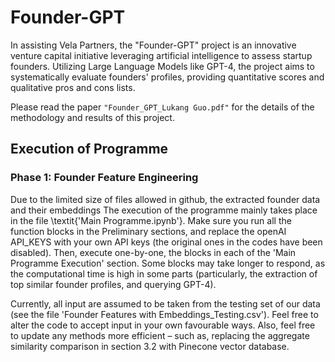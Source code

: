 # Founder-GPT
In assisting Vela Partners, the "Founder-GPT" project is an innovative venture capital initiative leveraging artificial intelligence to assess startup founders. Utilizing Large Language Models like GPT-4, the project aims to systematically evaluate founders' profiles, providing quantitative scores and qualitative pros and cons lists.

Please read the paper `"Founder_GPT_Lukang Guo.pdf"` for the details of the methodology and results of this project.

## Execution of Programme

### Phase 1: Founder Feature Engineering
Due to the limited size of files allowed in github, the extracted founder data and their embeddings
The execution of the programme mainly takes place in the file \textit{'Main Programme.ipynb'}. Make sure you run all the function blocks in the Preliminary sections, and replace the openAI API\_KEYS with your own API keys (the original ones in the codes have been disabled). Then, execute one-by-one, the blocks in each of the 'Main Programme Execution' section. Some blocks may take longer to respond, as the computational time is high in some parts (particularly, the extraction of top similar founder profiles, and querying GPT-4).

Currently, all input are assumed to be taken from the testing set of our data (see the file 'Founder Features with Embeddings\_Testing.csv'). Feel free to alter the code to accept input in your own favourable ways. Also, feel free to update any methods more efficient – such as, replacing the aggregate similarity comparison in section 3.2 with Pinecone vector database.
